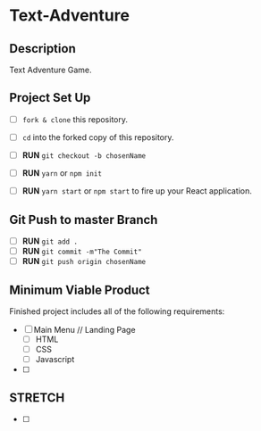 # Text-Adventure

## Description

Text Adventure Game. 

## Project Set Up

- [ ] `fork & clone` this repository.
- [ ] `cd` into the forked copy of this repository.
- [ ] **RUN** `git checkout -b chosenName`
- [ ] **RUN** `yarn` or `npm init`
- [ ] **RUN** `yarn start` or `npm start` to fire up your React application. 


## Git Push to master Branch

- [ ] **RUN** `git add .`
- [ ] **RUN** `git commit -m"The Commit"`
- [ ] **RUN** `git push origin chosenName`

## Minimum Viable Product

Finished project includes all of the following requirements:

- [ ] Main Menu // Landing Page
  - [ ] HTML
  - [ ] CSS
  - [ ] Javascript
  
- [ ] 

## STRETCH 

- [ ] 
